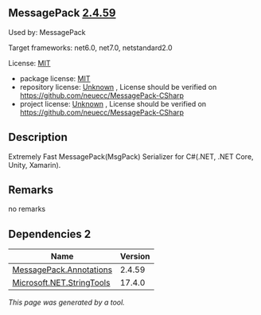 MessagePack [2.4.59](https://www.nuget.org/packages/MessagePack/2.4.59)
--------------------

Used by: MessagePack

Target frameworks: net6.0, net7.0, netstandard2.0

License: [MIT](../../../../licenses/mit) 

- package license: [MIT](https://licenses.nuget.org/MIT) 
- repository license: [Unknown](https://github.com/neuecc/MessagePack-CSharp) , License should be verified on https://github.com/neuecc/MessagePack-CSharp
- project license: [Unknown](https://github.com/neuecc/MessagePack-CSharp) , License should be verified on https://github.com/neuecc/MessagePack-CSharp

Description
-----------
Extremely Fast MessagePack(MsgPack) Serializer for C#(.NET, .NET Core, Unity, Xamarin).

Remarks
-----------
no remarks


Dependencies 2
-----------

|Name|Version|
|----------|:----|
|[MessagePack.Annotations](../../../../packages/nuget.org/messagepack.annotations/2.4.59)|2.4.59|
|[Microsoft.NET.StringTools](../../../../packages/nuget.org/microsoft.net.stringtools/17.4.0)|17.4.0|

*This page was generated by a tool.*